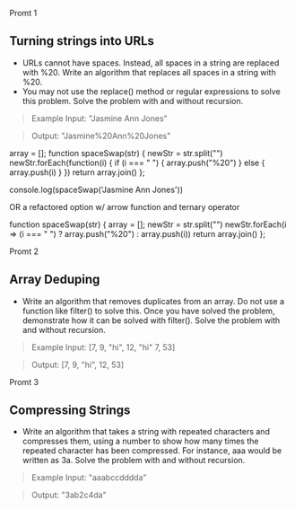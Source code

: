 Promt 1
## Turning strings into URLs
* URLs cannot have spaces. Instead, all spaces in a string are replaced with %20. Write an algorithm that replaces all spaces in a string with %20.
* You may not use the replace() method or regular expressions to solve this problem. Solve the problem with and without recursion.

>Example
>Input: "Jasmine Ann Jones"

>Output: "Jasmine%20Ann%20Jones"

array = [];
function spaceSwap(str) {
  newStr = str.split("")
  newStr.forEach(function(i) {
    if (i === " ") {
      array.push("%20")
    } else {
      array.push(i)
    }
  })
  return array.join()
};

console.log(spaceSwap('Jasmine Ann Jones'))

OR a refactored option w/ arrow function and ternary operator

function spaceSwap(str) {
  array = [];
  newStr = str.split("")
  newStr.forEach(i => (i === " ") ? array.push("%20") : array.push(i))
  return array.join()
};



Promt 2
## Array Deduping
* Write an algorithm that removes duplicates from an array. Do not use a function like filter() to solve this. Once you have solved the problem, demonstrate how it can be solved with filter(). Solve the problem with and without recursion.

>Example
>Input: [7, 9, "hi", 12, "hi" 7, 53]

>Output: [7, 9, "hi", 12, 53]




Promt 3
## Compressing Strings
* Write an algorithm that takes a string with repeated characters and compresses them, using a number to show how many times the repeated character has been compressed. For instance, aaa would be written as 3a. Solve the problem with and without recursion.

>Example
>Input: "aaabccdddda"

>Output: "3ab2c4da"